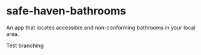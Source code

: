 # safe-haven-bathrooms
An app that locates accessible and non-conforming bathrooms in your local area.

Test branching 
